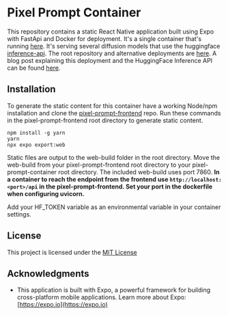 # Pixel Prompt Container

This repository contains a static React Native application built using Expo with FastApi and Docker for deployment. It's a single container that's running [here](https://huggingface.co/spaces/Hatman/react-native-serve-ml).  It's serving several diffusion models that use the huggingface [inference-api](https://huggingface.co/docs/api-inference/index). The root repository and alternative deployments are [here](https://github.com/HatmanStack/react-native-serve-ml). A blog post explaining this deployment and the HuggingFace Inference API can be found [here](https://medium.com/@HatmanStack/cloud-bound-hugging-face-spaces-1101c569690d).

## Installation

To generate the static content for this container have a working Node/npm installation and clone the [pixel-prompt-frontend](https://github.com/HatmanStack/pixel-prompt-frontend) repo.  Run these commands in the pixel-prompt-frontend root directory to generate static content.

```shell
npm install -g yarn
yarn
npx expo export:web
```

Static files are output to the web-build folder in the root directory. Move the web-build from your pixel-prompt-frontend root directory to your pixel-prompt-container root directory. The included web-build uses port 7860. **In a container to reach the endpoint from the frontend use `http://localhost:<port>/api` in the pixel-prompt-frontend. Set your port in the dockerfile when configuring uvicorn.** 

Add your HF_TOKEN variable as an environmental variable in your container settings.

## License

This project is licensed under the [MIT License](LICENSE)

## Acknowledgments

- This application is built with Expo, a powerful framework for building cross-platform mobile applications. Learn more about Expo: [https://expo.io](https://expo.io)

